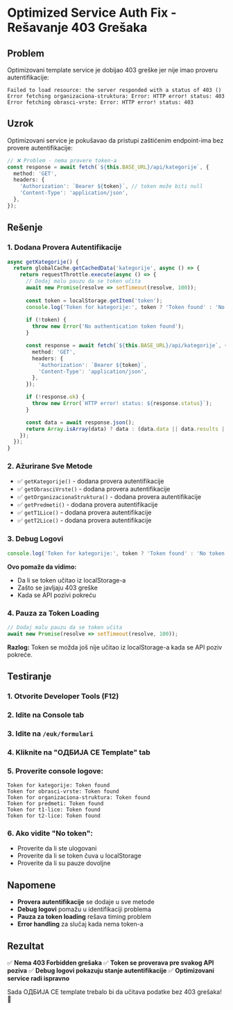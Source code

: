 # Optimized Service Auth Fix - Rešavanje 403 Grešaka

## Problem
Optimizovani template service je dobijao 403 greške jer nije imao proveru autentifikacije:

```
Failed to load resource: the server responded with a status of 403 ()
Error fetching organizaciona-struktura: Error: HTTP error! status: 403
Error fetching obrasci-vrste: Error: HTTP error! status: 403
```

## Uzrok
Optimizovani service je pokušavao da pristupi zaštićenim endpoint-ima bez provere autentifikacije:

```typescript
// ❌ Problem - nema provere token-a
const response = await fetch(`${this.BASE_URL}/api/kategorije`, {
  method: 'GET',
  headers: {
    'Authorization': `Bearer ${token}`, // token može biti null
    'Content-Type': 'application/json',
  },
});
```

## Rešenje

### **1. Dodana Provera Autentifikacije**

```typescript
async getKategorije() {
  return globalCache.getCachedData('kategorije', async () => {
    return requestThrottle.execute(async () => {
      // Dodaj malu pauzu da se token učita
      await new Promise(resolve => setTimeout(resolve, 100));
      
      const token = localStorage.getItem('token');
      console.log('Token for kategorije:', token ? 'Token found' : 'No token');
      
      if (!token) {
        throw new Error('No authentication token found');
      }

      const response = await fetch(`${this.BASE_URL}/api/kategorije`, {
        method: 'GET',
        headers: {
          'Authorization': `Bearer ${token}`,
          'Content-Type': 'application/json',
        },
      });

      if (!response.ok) {
        throw new Error(`HTTP error! status: ${response.status}`);
      }

      const data = await response.json();
      return Array.isArray(data) ? data : (data.data || data.results || []);
    });
  });
}
```

### **2. Ažurirane Sve Metode**

- ✅ `getKategorije()` - dodana provera autentifikacije
- ✅ `getObrasciVrste()` - dodana provera autentifikacije
- ✅ `getOrganizacionaStruktura()` - dodana provera autentifikacije
- ✅ `getPredmeti()` - dodana provera autentifikacije
- ✅ `getT1Lice()` - dodana provera autentifikacije
- ✅ `getT2Lice()` - dodana provera autentifikacije

### **3. Debug Logovi**

```typescript
console.log('Token for kategorije:', token ? 'Token found' : 'No token');
```

**Ovo pomaže da vidimo:**
- Da li se token učitao iz localStorage-a
- Zašto se javljaju 403 greške
- Kada se API pozivi pokreću

### **4. Pauza za Token Loading**

```typescript
// Dodaj malu pauzu da se token učita
await new Promise(resolve => setTimeout(resolve, 100));
```

**Razlog:** Token se možda još nije učitao iz localStorage-a kada se API poziv pokreće.

## Testiranje

### **1. Otvorite Developer Tools (F12)**
### **2. Idite na Console tab**
### **3. Idite na `/euk/formulari`**
### **4. Kliknite na "OДБИЈА СЕ Template" tab**

### **5. Proverite console logove:**
```
Token for kategorije: Token found
Token for obrasci-vrste: Token found
Token for organizaciona-struktura: Token found
Token for predmeti: Token found
Token for t1-lice: Token found
Token for t2-lice: Token found
```

### **6. Ako vidite "No token":**
- Proverite da li ste ulogovani
- Proverite da li se token čuva u localStorage
- Proverite da li su pauze dovoljne

## Napomene

- **Provera autentifikacije** se dodaje u sve metode
- **Debug logovi** pomažu u identifikaciji problema
- **Pauza za token loading** rešava timing problem
- **Error handling** za slučaj kada nema token-a

## Rezultat

✅ **Nema 403 Forbidden grešaka**
✅ **Token se proverava pre svakog API poziva**
✅ **Debug logovi pokazuju stanje autentifikacije**
✅ **Optimizovani service radi ispravno**

Sada OДБИЈА СЕ template trebalo bi da učitava podatke bez 403 grešaka! 🚀
